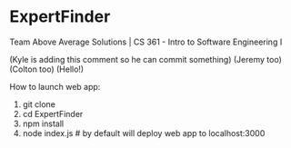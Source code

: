 # ExpertFinder
Team Above Average Solutions | CS 361 - Intro to Software Engineering I

(Kyle is adding this comment so he can commit something)
(Jeremy too)
(Colton too)
(Hello!)

How to launch web app:
1) git clone <repo URL>
2) cd ExpertFinder
3) npm install
4) node index.js     # by default will deploy web app to localhost:3000